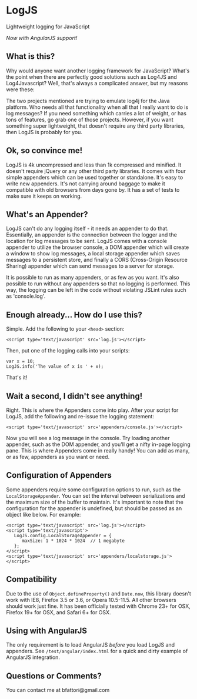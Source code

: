 LogJS
=====
Lightweight logging for JavaScript

_Now with AngularJS support!_

## What is this?

Why would anyone want another logging framework for JavaScript?  What's the point when there are
perfectly good solutions such as Log4JS and Log4Javascript?  Well, that's always a complicated
answer, but my reasons were these:

The two projects mentioned are trying to emulate log4j for the Java platform.  Who needs all that
functionality when all that I really want to do is log messages?  If you need something which
carries a lot of weight, or has tons of features, go grab one of those projects.  However, if
you want something super lightweight, that doesn't require any third party libraries, then LogJS
is probably for you.


## Ok, so convince me!

LogJS is 4k uncompressed and less than 1k compressed and minified.  It doesn't require jQuery or any other
third party libraries.  It comes with four simple appenders which can be used together or standalone.
It's easy to write new appenders.  It's not carrying around baggage to make it compatible with old
browsers from days gone by.  It has a set of tests to make sure it keeps on working.


## What's an Appender?

LogJS can't do any logging itself - it needs an appender to do that.  Essentially, an appender
is the connection between the logger and the location for log messages to be sent.  LogJS
comes with a console appender to utilize the browser console, a DOM appender which will create
a window to show log messages, a local storage appender which saves messages to a persistent store,
and finally a CORS (Cross-Origin Resource Sharing) appender which can send messages to a server
for storage.

It is possible to run as many appenders, or as few as you want.  It's also possible to run without any
appenders so that no logging is performed.  This way, the logging can be left in the code without
violating JSLint rules such as 'console.log'.

## Enough already... How do I use this?

Simple.  Add the following to your `<head>` section:

`<script type='text/javascript' src='log.js'></script>`

Then, put one of the logging calls into your scripts:

    var x = 10;
    LogJS.info('The value of x is ' + x);

That's it!

## Wait a second, I didn't see anything!

Right.  This is where the Appenders come into play.  After your script for LogJS, add the following and
re-issue the logging statement:

`<script type='text/javascript' src='appenders/console.js'></script>`

Now you will see a log message in the console.  Try loading another appender, such as the DOM
appender, and you'll get a nifty in-page logging pane.  This is where Appenders come in really handy!
You can add as many, or as few, appenders as you want or need.

## Configuration of Appenders

Some appenders require some configuration options to run, such as the `LocalStorageAppender`.  You can
set the interval between serializations and the maximum size of the buffer to maintain. It's important
to note that the configuration for the appender is undefined, but should be passed as an object like below.
For example:

    <script type='text/javascript' src='log.js'></script>
    <script type='text/javascript'>
       LogJS.config.LocalStorageAppender = {
          maxSize: 1 * 1024 * 1024  // 1 megabyte
       };
    </script>
    <script type='text/javascript' src='appenders/localstorage.js'></script>
    
## Compatibility

Due to the use of `Object.defineProperty()` and `Date.now`, this library doesn't work with IE8, Firefox 3.5 or 3.6,
or Opera 10.5-11.5.  All other browsers should work just fine.  It has been officially tested with Chrome 23+ for OSX,
Firefox 19+ for OSX, and Safari 6+ for OSX.

## Using with AngularJS

The only requirement is to load AngularJS _before_ you load LogJS and appenders.  See `/test/angular/index.html`
for a quick and dirty example of AngularJS integration.

## Questions or Comments?

You can contact me at &#98;f&#97;&#116;&#116;o&#114;&#105;&#64;&#103;m&#97;&#105;&#108;&#46;&#99;o&#109;
